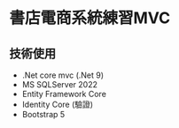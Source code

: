 # 書店電商系統練習MVC

## 技術使用

   - .Net core mvc (.Net 9)
   - MS SQLServer 2022 
   - Entity Framework Core 
   - Identity Core (驗證)
   - Bootstrap 5 



